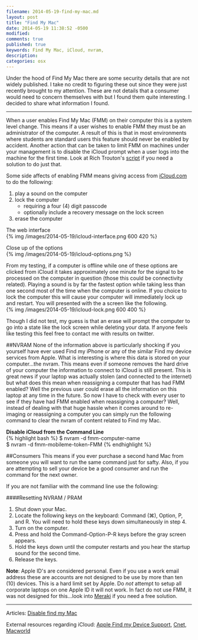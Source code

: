 ```yaml
---
filename: 2014-05-19-find-my-mac.md
layout: post
title: "Find My Mac"
date: 2014-05-19 11:38:52 -0500
modified: 
comments: true
published: true
keywords: Find My Mac, iCloud, nvram, 
description: 
categories: osx
---
```


Under the hood of Find My Mac there are some security details that are not widely published. I take no credit to figuring these out since they were just recently brought to my attention. These are not details that a consumer would need to concern themselves with but I found them quite interesting. I decided to share what information I found.

---

When a user enables Find My Mac (FMM) on their computer this is a system level change. This means if a user wishes to enable FMM they must be an administrator of the computer. A result of this is that in most environments where students are standard users this feature should never be enabled by accident. Another action that can be taken to limit FMM on machines under your management is to disable the iCloud prompt when a user logs into the machine for the first time. Look at Rich Trouton's [script](https://github.com/rtrouton/rtrouton_scripts/blob/master/rtrouton_scripts/disable_icloud_pop_up/disable_icloud_pop_up.sh) if you need a solution to do just that. 


Some side affects of enabling FMM means giving access from [iCloud.com](https://www.icloud.com/#find) to do the following:

1. play a sound on the computer
2. lock the computer 
	+ requiring a four (4) digit passcode
	+ optionally include a recovery message on the lock screen
3. erase the computer

The web interface  
{% img /images/2014-05-19/icloud-interface.png 600 420 %}

Close up of the options  
{% img /images/2014-05-19/icloud-options.png %}


From my testing, if a computer is offline while one of these options are clicked from iCloud it takes approximately one minute for the signal to be processed on the computer in question (those this could be connectivity related). Playing a sound is by far the fastest option while taking less than one second most of the time when the computer is online. If you choice to lock the computer this will cause your computer will immediately lock up and restart. You will presented with the a screen like the following.  
{% img /images/2014-05-19/icloud-lock.png 600 400 %}

Though I did not test, my guess is that an erase will prompt the computer to go into a state like the lock screen while deleting your data. If anyone feels like testing this feel free to contact me with results on twitter.

##NVRAM
None of the information above is particularly shocking if you yourself have ever used Find my iPhone or any of the similar Find my device services from Apple. What is interesting is where this data is stored on your computer...the nvram. This means even if someone removes the hard drive of your computer the information to connect to iCloud is still present. This is great news if your laptop was actually stolen (and connected to the internet) but what does this mean when reassigning a computer that has had FMM enabled? Well the previous user could erase all the information on this laptop at any time in the future. So now I have to check with every user to see if they have had FMM enabled when reassigning a computer? Well, instead of dealing with that huge hassle when it comes around to re-imaging or reassigning a computer you can simply run the following command to clear the nvram of content related to Find my Mac. 

**Disable iCloud from the Command Line**   
{% highlight bash %}
$ nvram -d fmm-computer-name  
$ nvram -d fmm-mobileme-token-FMM
{% endhighlight %}

##Consumers
This means if you ever purchase a second hand Mac from someone you will want to run the same command just for safty. Also, if you are attempting to sell your device be a good consumer and run the command for the next owner. 

If you are not familiar with the command line use the following:

####Resetting NVRAM / PRAM
1. Shut down your Mac.
2. Locate the following keys on the keyboard: Command (⌘), Option, P, and R. You will need to hold these keys down simultaneously in step 4.
3. Turn on the computer.
4. Press and hold the Command-Option-P-R keys before the gray screen appears.
5. Hold the keys down until the computer restarts and you hear the startup sound for the second time.
6. Release the keys. 

**Note**: Apple ID's are considered personal. Even if you use a work email address these are accounts are not designed to be use by more than ten (10) devices. This is a hard limit set by Apple. Do _not_ attempt to setup all corporate laptops on one Apple ID it will not work. In fact do not use FMM, it was not designed for this...look into [Meraki](https://meraki.com/login/dashboard_login) if you need a free solution.

---

Articles: [Disable find my Mac](http://ilostmynotes.blogspot.com/2013/11/disable-find-my-mac-by-modifiying-nvram.html)  

External resources regarding iCloud: [Apple Find my Device Support](http://www.apple.com/support/icloud/find-my-device/), 
[Cnet](http://www.cnet.com/how-to/how-to-use-find-my-mac-in-icloud/), [Macworld](http://www.macworld.com/article/2034795/how-to-track-a-lost-computer-with-find-my-mac.html)
